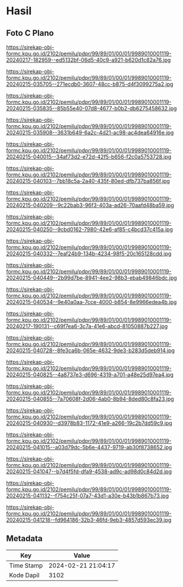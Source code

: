 # Hasil

## Foto C Plano

https://sirekap-obj-formc.kpu.go.id/2102/pemilu/pdpr/99/89/01/00/01/9989010001119-20240217-182959--ed5132bf-06d5-40c9-a921-b620d1c82a76.jpg

https://sirekap-obj-formc.kpu.go.id/2102/pemilu/pdpr/99/89/01/00/01/9989010001119-20240215-035705--271ecdb0-3607-48cc-b875-d4f3099275a2.jpg

https://sirekap-obj-formc.kpu.go.id/2102/pemilu/pdpr/99/89/01/00/01/9989010001119-20240215-035835--85b55e40-07d8-4677-b0b2-db6275458632.jpg

https://sirekap-obj-formc.kpu.go.id/2102/pemilu/pdpr/99/89/01/00/01/9989010001119-20240215-035908--3631b649-6a2c-4d21-ac98-ac4dea64916e.jpg

https://sirekap-obj-formc.kpu.go.id/2102/pemilu/pdpr/99/89/01/00/01/9989010001119-20240215-040015--34af73d2-e72d-42f5-b656-f2c0a5753728.jpg

https://sirekap-obj-formc.kpu.go.id/2102/pemilu/pdpr/99/89/01/00/01/9989010001119-20240215-040103--7bb18c5a-2a40-435f-80ed-dfb737ba856f.jpg

https://sirekap-obj-formc.kpu.go.id/2102/pemilu/pdpr/99/89/01/00/01/9989010001119-20240215-040209--9c22bab3-96f3-403a-ad26-70aafd48ba59.jpg

https://sirekap-obj-formc.kpu.go.id/2102/pemilu/pdpr/99/89/01/00/01/9989010001119-20240215-040250--9cbd0162-7980-42e6-af85-c4bcd37c415a.jpg

https://sirekap-obj-formc.kpu.go.id/2102/pemilu/pdpr/99/89/01/00/01/9989010001119-20240215-040332--7eaf24b9-134b-4234-98f5-20c165128cdd.jpg

https://sirekap-obj-formc.kpu.go.id/2102/pemilu/pdpr/99/89/01/00/01/9989010001119-20240215-040449--2b99d7be-8941-4ee2-98b3-ebab49846bdc.jpg

https://sirekap-obj-formc.kpu.go.id/2102/pemilu/pdpr/99/89/01/00/01/9989010001119-20240215-040534--9e40a0aa-7cce-4000-b854-8e9966edea4b.jpg

https://sirekap-obj-formc.kpu.go.id/2102/pemilu/pdpr/99/89/01/00/01/9989010001119-20240217-190131--c69f7ea6-3c7a-41e6-abcd-81050887b227.jpg

https://sirekap-obj-formc.kpu.go.id/2102/pemilu/pdpr/99/89/01/00/01/9989010001119-20240215-040728--8fe3ca6b-065e-4632-9de3-b283d5deb914.jpg

https://sirekap-obj-formc.kpu.go.id/2102/pemilu/pdpr/99/89/01/00/01/9989010001119-20240215-040825--4a8737e3-d696-4319-a701-a48e25d97ea4.jpg

https://sirekap-obj-formc.kpu.go.id/2102/pemilu/pdpr/99/89/01/00/01/9989010001119-20240215-040855--7a70608f-2d06-4ab0-8b94-8ded80c8fa23.jpg

https://sirekap-obj-formc.kpu.go.id/2102/pemilu/pdpr/99/89/01/00/01/9989010001119-20240215-040930--d3978b83-1172-41e9-a266-19c2b7dd59c9.jpg

https://sirekap-obj-formc.kpu.go.id/2102/pemilu/pdpr/99/89/01/00/01/9989010001119-20240215-041015--a03d79dc-5b6e-4437-9719-ab30f8738652.jpg

https://sirekap-obj-formc.kpu.go.id/2102/pemilu/pdpr/99/89/01/00/01/9989010001119-20240215-041047--b7d4f5fd-dfa9-4538-ad9c-ad98d0c84d2d.jpg

https://sirekap-obj-formc.kpu.go.id/2102/pemilu/pdpr/99/89/01/00/01/9989010001119-20240215-041132--f754c25f-07a7-43d1-a30e-b43b1b867b73.jpg

https://sirekap-obj-formc.kpu.go.id/2102/pemilu/pdpr/99/89/01/00/01/9989010001119-20240215-041218--fd964186-32b3-46fd-9eb3-4857d593ec39.jpg


## Metadata

| Key        | Value               |
| ---------- | ------------------- |
| Time Stamp | 2024-02-21 21:04:17 |
| Kode Dapil | 3102                |



